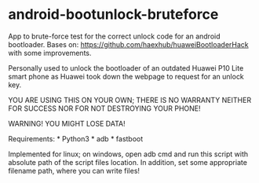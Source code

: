 # android-bootunlock-bruteforce

App to brute-force test for the correct unlock code for an android bootloader.
Bases on: https://github.com/haexhub/huaweiBootloaderHack
with some improvements.

Personally used to unlock the bootloader of an outdated Huawei P10 Lite
smart phone as Huawei took down the webpage to request for an unlock key.

YOU ARE USING THIS ON YOUR OWN; THERE IS NO WARRANTY NEITHER FOR SUCCESS
NOR FOR NOT DESTROYING YOUR PHONE!

WARNING! YOU MIGHT LOSE DATA!


Requirements:
    * Python3
    * adb
    * fastboot

Implemented for linux; on windows, open adb cmd and run this script with absolute path of the script
files location. In addition, set some appropriate filename path, where you can write files!